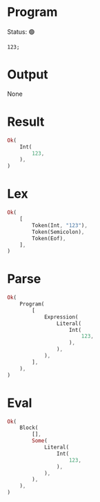 # Program
Status: 🟢

```rustleaf
123;
```

# Output
None

# Result
```rust
Ok(
    Int(
        123,
    ),
)
```

# Lex
```rust
Ok(
    [
        Token(Int, "123"),
        Token(Semicolon),
        Token(Eof),
    ],
)
```

# Parse
```rust
Ok(
    Program(
        [
            Expression(
                Literal(
                    Int(
                        123,
                    ),
                ),
            ),
        ],
    ),
)
```

# Eval
```rust
Ok(
    Block(
        [],
        Some(
            Literal(
                Int(
                    123,
                ),
            ),
        ),
    ),
)
```